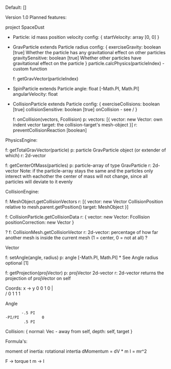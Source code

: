 Default: []


Version 1.0
Planned features:


project SpaceDust









- Particle: 
	id
	mass
	position
	velocity
	config: {
		startVelocity: array [0, 0]
	}


- GravParticle extends Particle
	radius
	config: {
		exerciseGravity: boolean [true]			Whether the particle has any gravitational effect on other particles
		gravitySensitive: boolean [true] 		Whether other particles have gravitational effect on the particle
	}
	particle.calcPhysics(particleIndex) - custom function
	
	f: getGravVector(particleIndex)
	



- SpinParticle extends Particle
	angle: 					float [-Math.PI, Math.PI]
	angularVelocity: 		float



- CollisionParticle extends Particle
	config: {
		exerciseCollisions: boolean [true]
		collisionSensitive: boolean [true]
		onCollision - see \/
	}
	
	
	f: 	onCollision(vectors, Fcollision)
	p:	vectors: [{
		vector:	new Vector: own indent vector 
		target: the collision-target's mesh-object
	}]
	r: preventCollisionReaction [boolean]








PhysicsEngine:

f: 	getTotalGravVector(particle)
p:	particle 		GravParticle object (or extender of which)
r:	2d-vector


f: 	getCenterOfMass(particles)
p:  particle-array of type GravParticle
r: 	2d-vector
Note: if the particle-array stays the same and the particles only interect with eachother the center of mass will not change, since all particles will deviate to it evenly






CollisionEngine:

f: 	MeshObject.getCollisionVectors
r:	[{
	vector: new Vector 		CollisionPosition relative to mesh.parent.getPosition()
	target: MeshObject
}]


f: 	CollisionParticle.getCollisionData
r:	{
	vector: new Vector: Fcollision
	positionCorrection: new Vector
}



?
f:	CollisionMesh.getCollisionVector
r:	2d-vector: percentage of how far another mesh is inside the current mesh (1 = center, 0 = not at all)
?













Vector

f: 	setAngle(angle, radius)
p: 	angle [-Math.PI, Math.PI]		* See Angle
	radius optional [1]

f: 	getProjection(projVector)
p:  projVector 2d-vector
r: 	2d-vector		returns the projection of projVector on self



Coords:
		x ->
	y	0 0		1 0
	|	
	\/	0 1		1 1


Angle
		
		   -.5 PI
	-PI/PI			0
			.5 PI










Collision: {
	normal: Vec - away from self,
	depth: 
	self,
	target
}














Formula's:

moment of inertia: rotational intertia
dMomentum = dV * m
I = mr^2


F -> torque t
m -> I